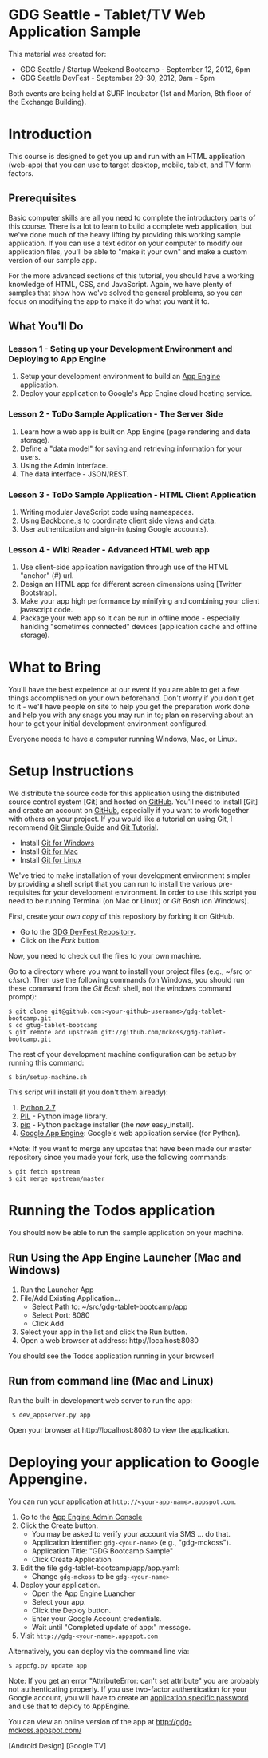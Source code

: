 # GDG Seattle - Tablet/TV Web Application Sample

This material was created for:

- GDG Seattle / Startup Weekend Bootcamp - September 12, 2012, 6pm
- GDG Seattle DevFest - September 29-30, 2012, 9am - 5pm

Both events are being held at SURF Incubator (1st and Marion, 8th floor of the Exchange Building).


# Introduction

This course is designed to get you up and run with an HTML application (web-app)
that you can use to target desktop, mobile, tablet, and TV form factors.


## Prerequisites

Basic computer skills are all you need to complete the introductory parts of this course.  There is a lot
to learn to build a complete web application, but we've done much of the heavy lifting by providing this
working sample application.  If you can use a text editor on your computer to modify our application files,
you'll be able to "make it your own" and make a custom version of our sample app.

For the more advanced sections of this tutorial, you should have a working knowledge of HTML, CSS, and JavaScript.
Again, we have plenty of samples that show how we've solved the general problems, so you can focus on modifying
the app to make it do what you want it to.


## What You'll Do

### Lesson 1 - Seting up your Development Environment and Deploying to App Engine

1. Setup your development environment to build an [App Engine] application.
2. Deploy your application to Google's App Engine cloud hosting service.

### Lesson 2 - ToDo Sample Application - The Server Side

1. Learn how a web app is built on App Engine (page rendering and data storage).
2. Define a "data model" for saving and retrieving information for your users.
3. Using the Admin interface.
4. The data interface - JSON/REST.

### Lesson 3 - ToDo Sample Application - HTML Client Application

1. Writing modular JavaScript code using namespaces.
2. Using [Backbone.js] to coordinate client side views and data.
3. User authentication and sign-in (using Google accounts).

### Lesson 4 - Wiki Reader - Advanced HTML web app

1. Use client-side application navigation through use of the HTML "anchor" (#) url.
2. Design an HTML app for different screen dimensions using [Twitter Bootstrap].
3. Make your app high performance by minifying and combining your client javascript code.
4. Package your web app so it can be run in offline mode - especially hanlding "sometimes connected"
   devices (application cache and offline storage).


# What to Bring

You'll have the best expeience at our event if you are able to get a few things accomplished on your own
beforehand.  Don't worry if you don't get to it - we'll have people on site to help you get the preparation
work done and help you with any snags you may run in to; plan on reserving about an hour to get your
initial development environment configured.

Everyone needs to have a computer running Windows, Mac, or Linux.


# Setup Instructions

We distribute the source code for this application using the distributed source control system [Git]
and hosted on [GitHub].  You'll need to install [Git] and create an account on [GitHub], especially
if you want to work together with others on your project. If you would like a tutorial on using Git,
I recommend [Git Simple Guide] and [Git Tutorial].

- Install [Git for Windows](http://help.github.com/win-set-up-git/)
- Install [Git for Mac](http://help.github.com/mac-set-up-git/)
- Install [Git for Linux](http://help.github.com/linux-set-up-git/)

We've tried to make installation of your development environment simpler by providing a shell script
that you can run to install the various pre-requisites for your development environment.  In order to
use this script you need to be running Terminal (on Mac or Linux) or *Git Bash* (on Windows).

First, create your *own copy* of this repository by forking it on GitHub.

- Go to the [GDG DevFest Repository](https://github.com/mckoss/gdg-tablet-bootcamp).
- Click on the *Fork* button.

Now, you need to check out the files to your own machine.

Go to a directory where you want to install your project files (e.g., ~/src or c:\src).  Then use
the following commands (on Windows, you should run these command from the *Git Bash* shell,
not the windows command prompt):

    $ git clone git@github.com:<your-github-username>/gdg-tablet-bootcamp.git
    $ cd gtug-tablet-bootcamp
    $ git remote add upstream git://github.com/mckoss/gdg-tablet-bootcamp.git

The rest of your development machine configuration can be setup by running this command:

    $ bin/setup-machine.sh

This script will install (if you don't them already):

1. [Python 2.7]
2. [PIL] - Python image library.
2. [pip] - Python package installer (the *new* easy_install).
4. [Google App Engine]: Google's web application service (for Python).

*Note: If you want to merge any updates that have been made our master repository since you made your
fork, use the following commands:

    $ git fetch upstream
    $ git merge upstream/master

# Running the Todos application

You should now be able to run the sample application on your machine.

## Run Using the App Engine Launcher (Mac and Windows)

1. Run the Launcher App
2. File/Add Existing Application...
   - Select Path to: ~/src/gdg-tablet-bootcamp/app
   - Select Port: 8080
   - Click Add
3. Select your app in the list and click the Run button.
4. Open a web browser at address: http://localhost:8080

You should see the Todos application running in your browser!

## Run from command line (Mac and Linux)

Run the built-in development web server to run the app:

     $ dev_appserver.py app

Open your browser at http://localhost:8080 to view the application.

# Deploying your application to Google Appengine.

You can run your application at `http://<your-app-name>.appspot.com`.

1. Go to the [App Engine Admin Console]
2. Click the Create button.
   - You may be asked to verify your account via SMS ... do that.
   - Application identifier: `gdg-<your-name>` (e.g., "gdg-mckoss").
   - Application Title: "GDG Bootcamp Sample"
   - Click Create Application
3. Edit the file gdg-tablet-bootcamp/app/app.yaml:
   - Change `gdg-mckoss` to be `gdg-<your-name>`
4. Deploy your application.
   - Open the App Engine Luancher
   - Select your app.
   - Click the Deploy button.
   - Enter your Google Account credentials.
   - Wait until "Completed update of app:" message.
5. Visit `http://gdg-<your-name>.appspot.com`

Alternatively, you can deploy via the command line via:

    $ appcfg.py update app

Note: If you get an error "AttributeError: can't set attribute" you are probably not authenticating
properly.  If you use two-factor authentication for your Google account, you will have to create
an [application specific password] and use that to deploy to AppEngine.

You can view an online version of the app at http://gdg-mckoss.appspot.com/

  [GitHub]: https://github.com/
  [App Engine]: http://code.google.com/appengine/
  [Backbone.js]: http://documentcloud.github.com/backbone/
  [jQuery]: http://jquery.com/
  [Namespace.js]: https://github.com/mckoss/namespace
  [QUnit]: https://github.com/jquery/qunit

  [Git Tutorial]: http://gitimmersion.com/index.html
  [Git Simple Guide]: http://rogerdudler.github.com/git-guide/
  [Python 2.7]: http://www.python.org/getit/releases/2.7.3/
  [pip]: http://pypi.python.org/pypi/pip
  [PIL]: http://www.pythonware.com/products/pil/
  [Google App Engine]: http://code.google.com/appengine/docs/python/overview.html

  [App Engine Admin Console]: https://appengine.google.com/
  [application specific password]: https://accounts.google.com/b/2/IssuedAuthSubTokens

  [Android Design]
  [Google TV]
